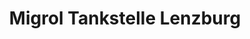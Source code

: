 ---
title: "Migrol Tankstelle Lenzburg"
url: /lenzburg/migrol-tankstelle-lenzburg/
shop: Allgemein
---